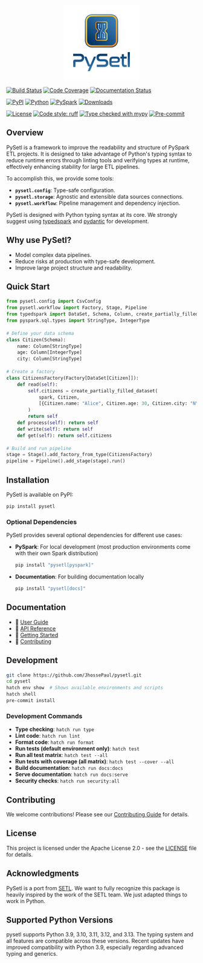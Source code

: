 <p align="center">
  <img src="https://raw.githubusercontent.com/JhossePaul/pysetl/main/docs/assets/images/logo_name.png" alt="PySetl" width="200" />
</p>

[![Build Status](https://github.com/JhossePaul/pysetl/actions/workflows/build.yml/badge.svg)](https://github.com/JhossePaul/pysetl/actions/workflows/build.yml) [![Code Coverage](https://codecov.io/gh/JhossePaul/pysetl/branch/main/graph/badge.svg)](https://codecov.io/gh/JhossePaul/pysetl) [![Documentation Status](https://readthedocs.org/projects/pysetl/badge/?version=latest)](https://pysetl.readthedocs.io/en/latest/?badge=latest)

[![PyPI](https://img.shields.io/pypi/v/pysetl)](https://pypi.org/project/pysetl) [![Python](https://img.shields.io/badge/python-3.9+-blue.svg)](https://www.python.org/downloads/) [![PySpark](https://img.shields.io/badge/PySpark-3.4%2B-orange.svg?logo=apache-spark&logoColor=white)](https://spark.apache.org/docs/latest/) [![Downloads](https://img.shields.io/pypi/dm/pysetl.svg?color=blue&label=Installs&logo=pypi&logoColor=gold)](https://pypi.org/project/pysetl)

[![License](https://img.shields.io/badge/license-Apache%202.0-green.svg)](https://github.com/JhossePaul/pysetl/blob/main/LICENSE) [![Code style: ruff](https://img.shields.io/badge/code%20style-ruff-000000.svg)](https://github.com/astral-sh/ruff) [![Type checked with mypy](https://img.shields.io/badge/mypy-checked-blue.svg)](http://mypy-lang.org/) [![Pre-commit](https://img.shields.io/badge/pre--commit-enabled-brightgreen?logo=pre-commit&logoColor=white)](https://github.com/pre-commit/pre-commit)

## Overview

PySetl is a framework to improve the readability and structure of PySpark ETL
projects. It is designed to take advantage of Python's typing syntax to reduce
runtime errors through linting tools and verifying types at runtime, effectively
enhancing stability for large ETL pipelines.

To accomplish this, we provide some tools:

- **`pysetl.config`**: Type-safe configuration.
- **`pysetl.storage`**: Agnostic and extensible data sources connections.
- **`pysetl.workflow`**: Pipeline management and dependency injection.

PySetl is designed with Python typing syntax at its core. We strongly suggest
using [typedspark](https://typedspark.readthedocs.io/en/latest/) and
[pydantic](https://docs.pydantic.dev/latest/) for development.

## Why use PySetl?

- Model complex data pipelines.
- Reduce risks at production with type-safe development.
- Improve large project structure and readability.

## Quick Start

```python
from pysetl.config import CsvConfig
from pysetl.workflow import Factory, Stage, Pipeline
from typedspark import DataSet, Schema, Column, create_partially_filled_dataset
from pyspark.sql.types import StringType, IntegerType

# Define your data schema
class Citizen(Schema):
    name: Column[StringType]
    age: Column[IntegerType]
    city: Column[StringType]

# Create a factory
class CitizensFactory(Factory[DataSet[Citizen]]):
    def read(self):
        self.citizens = create_partially_filled_dataset(
            spark, Citizen,
            [{Citizen.name: "Alice", Citizen.age: 30, Citizen.city: "NYC"}]
        )
        return self
    def process(self): return self
    def write(self): return self
    def get(self): return self.citizens

# Build and run pipeline
stage = Stage().add_factory_from_type(CitizensFactory)
pipeline = Pipeline().add_stage(stage).run()
```

## Installation

PySetl is available on PyPI:

```bash
pip install pysetl
```

### Optional Dependencies

PySetl provides several optional dependencies for different use cases:

- **PySpark**: For local development (most production environments come with
their own Spark distribution)

  ```bash
  pip install "pysetl[pyspark]"
  ```

- **Documentation**: For building documentation locally
  ```bash
  pip install "pysetl[docs]"
  ```

## Documentation

- 📖 [User Guide](https://pysetl.readthedocs.io/en/latest/user-guide/)
- 🔧 [API Reference](https://pysetl.readthedocs.io/en/latest/api/)
- 🚀 [Getting Started](https://pysetl.readthedocs.io/en/latest/home/quickstart/)
- 🤝 [Contributing](https://pysetl.readthedocs.io/en/latest/development/)

## Development

```bash
git clone https://github.com/JhossePaul/pysetl.git
cd pysetl
hatch env show  # Shows available environments and scripts
hatch shell
pre-commit install
```

### Development Commands

- **Type checking**: `hatch run type`
- **Lint code**: `hatch run lint`
- **Format code**: `hatch run format`
- **Run tests (default environment only)**: `hatch test`
- **Run all test matrix**: `hatch test --all`
- **Run tests with coverage (all matrix)**: `hatch test --cover --all`
- **Build documentation**: `hatch run docs:docs`
- **Serve documentation**: `hatch run docs:serve`
- **Security checks**: `hatch run security:all`

## Contributing

We welcome contributions! Please see our
[Contributing Guide](https://pysetl.readthedocs.io/en/latest/development/)
for details.

## License

This project is licensed under the Apache License 2.0 - see the
[LICENSE](https://github.com/JhossePaul/pysetl/blob/main/LICENSE) file for
details.

## Acknowledgments

PySetl is a port from [SETL](https://setl-framework.github.io/setl/). We want to
fully recognize this package is heavily inspired by the work of the SETL team.
We just adapted things to work in Python.

## Supported Python Versions

pysetl supports Python 3.9, 3.10, 3.11, 3.12, and 3.13. The typing system and all
features are compatible across these versions. Recent updates have improved
compatibility with Python 3.9, especially regarding advanced typing and
generics.
